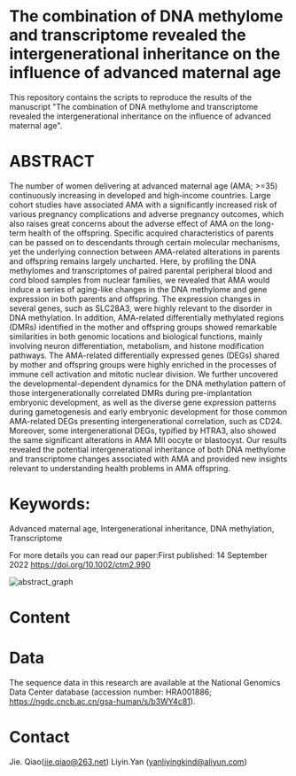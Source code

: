 # The combination of DNA methylome and transcriptome revealed the intergenerational inheritance on the influence of advanced maternal age

This repository contains the scripts to reproduce the results of the manuscript "The combination of DNA methylome and transcriptome revealed the intergenerational inheritance on the influence of advanced maternal age". 

ABSTRACT
==
The number of women delivering at advanced maternal age (AMA; >=35) continuously increasing in developed and high‐income countries. Large cohort studies have associated AMA with a significantly increased risk of various pregnancy complications and adverse pregnancy outcomes, which also raises great concerns about the adverse effect of AMA on the long-term health of the offspring. Specific acquired characteristics of parents can be passed on to descendants through certain molecular mechanisms, yet the underlying connection between AMA-related alterations in parents and offspring remains largely uncharted. Here, by profiling the DNA methylomes and transcriptomes of paired parental peripheral blood and cord blood samples from nuclear families, we revealed that AMA would induce a series of aging-like changes in the DNA methylome and gene expression in both parents and offspring. The expression changes in several genes, such as SLC28A3, were highly relevant to the disorder in DNA methylation. In addition, AMA-related differentially methylated regions (DMRs) identified in the mother and offspring groups showed remarkable similarities in both genomic locations and biological functions, mainly involving neuron differentiation, metabolism, and histone modification pathways. The AMA-related differentially expressed genes (DEGs) shared by mother and offspring groups were highly enriched in the processes of immune cell activation and mitotic nuclear division. We further uncovered the developmental-dependent dynamics for the DNA methylation pattern of those intergenerationally correlated DMRs during pre-implantation embryonic development, as well as the diverse gene expression patterns during gametogenesis and early embryonic development for those common AMA-related DEGs presenting intergenerational correlation, such as CD24. Moreover, some intergenerational DEGs, typified by HTRA3, also showed the same significant alterations in AMA MII oocyte or blastocyst. Our results revealed the potential intergenerational inheritance of both DNA methylome and transcriptome changes associated with AMA and provided new insights relevant to understanding health problems in AMA offspring.

Keywords: 
==
Advanced maternal age, Intergenerational inheritance, DNA methylation, Transcriptome

For more details you can read our paper:First published: 14 September 2022 https://doi.org/10.1002/ctm2.990

![abstract_graph](https://user-images.githubusercontent.com/54924112/196752586-978516ca-9216-44c4-b42f-1c1260c41e82.png)

Content
==
Data
==
The sequence data in this research are available at the National Genomics Data Center database (accession number: HRA001886; https://ngdc.cncb.ac.cn/gsa-human/s/b3WY4c81).

Contact
==
Jie. Qiao(jie.qiao@263.net)
Liyin.Yan (yanliyingkind@aliyun.com)


